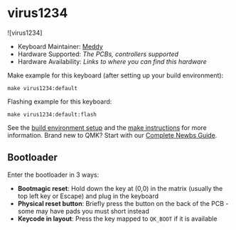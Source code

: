 # virus1234

![virus1234]


* Keyboard Maintainer: [Meddy](https://github.com/stygmatic)
* Hardware Supported: *The PCBs, controllers supported*
* Hardware Availability: *Links to where you can find this hardware*

Make example for this keyboard (after setting up your build environment):

    make virus1234:default

Flashing example for this keyboard:

    make virus1234:default:flash

See the [build environment setup](https://docs.qmk.fm/#/getting_started_build_tools) and the [make instructions](https://docs.qmk.fm/#/getting_started_make_guide) for more information. Brand new to QMK? Start with our [Complete Newbs Guide](https://docs.qmk.fm/#/newbs).

## Bootloader

Enter the bootloader in 3 ways:

* **Bootmagic reset**: Hold down the key at (0,0) in the matrix (usually the top left key or Escape) and plug in the keyboard
* **Physical reset button**: Briefly press the button on the back of the PCB - some may have pads you must short instead
* **Keycode in layout**: Press the key mapped to `QK_BOOT` if it is available
